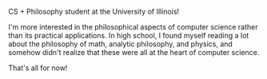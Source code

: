 CS + Philosophy student at the University of Illinois!

I'm more interested in the philosophical aspects of computer science rather than its practical applications. In high school, I found myself reading a lot about the philosophy of math, analytic philosophy, and physics, and somehow didn't realize that these were all at the heart of computer science.

That's all for now!
